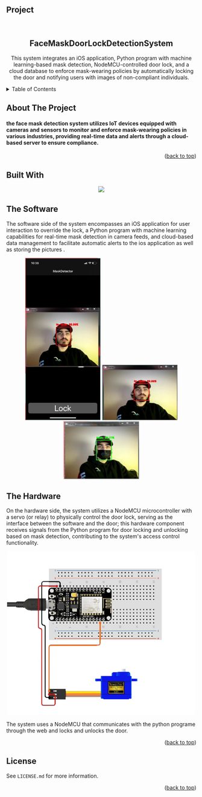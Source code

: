 ## Project


<br />

<div align="center">
  <h2 align="center">FaceMaskDoorLockDetectionSystem</h2>

  <p align="center">
    This system integrates an iOS application, Python program with machine learning-based mask detection, NodeMCU-controlled door lock, and a cloud database to enforce mask-wearing policies by automatically locking the door and notifying users with images of non-compliant individuals. 
  </p>
</div>

<details>
  <summary>Table of Contents</summary>
  <ol>
    <li>
      <a href="#about-the-project">About The Project</a>
      <ul>
        <li><a href="#built-with">Built With</a></li>
    </li>
    <li><a href="#license">License</a></li>
  </ol>
</details>
        
## About The Project



<h4>
  <p>
     the face mask detection system utilizes IoT devices equipped with cameras and sensors to monitor and enforce mask-wearing policies in various industries, providing real-time data and alerts through a cloud-based server to ensure compliance.
</h4>


<p align="right">(<a href="#Project">back to top</a>)</p>


## Built With

<p align="center">
  <a href="https://skillicons.dev">
    <img src="https://skillicons.dev/icons?i=swift,cpp,py" />
  </a>
</p>

<h2 align="left"> The Software </h2>
<p>The software side of the system encompasses an iOS application for user interaction to override the lock, a Python program with machine learning capabilities for real-time mask detection in camera feeds, and cloud-based data management to facilitate automatic alerts to the ios application as well as storing the pictures .</p>
<p align="center">

<img src="https://github.com/404dn/FaceMaskDoorLockDetectionSystem/blob/master/Pictuers/5.PNG" alt="drawing" width="200"/>
<img src="https://github.com/404dn/FaceMaskDoorLockDetectionSystem/blob/master/Pictuers/3.PNG" alt="drawing" width="200"/>  
<img src="https://github.com/404dn/FaceMaskDoorLockDetectionSystem/blob/master/Pictuers/2.PNG" alt="drawing" width="200"/>  
</p>



<h2 align="left"> The Hardware </h2>
<p>
  On the hardware side, the system utilizes a NodeMCU microcontroller with a servo (or relay) to physically control the door lock, serving as the interface between the software and the door; this hardware component receives signals from the Python program for door locking and unlocking based on mask detection, contributing to the system's access control functionality.
</p>

<p align="center">
<img src="https://github.com/404dn/FaceMaskDoorLockDetectionSystem/blob/master/Pictuers/node%20mcupng.png" alt="drawing" width="500"/>
</p>

<p>The system uses a NodeMCU that communicates with the python programe through the web and locks and unlocks the door.</p>



<p align="right">(<a href="#Project">back to top</a>)</p>


## License

See `LICENSE.md` for more information.

<p align="right">(<a href="#Project">back to top</a>)</p>




